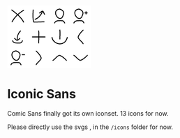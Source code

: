![Preview of the icons](preview.png)

# Iconic Sans

Comic Sans finally got its own iconset. 13 icons for now.

Please directly use the svgs , in the `/icons` folder for now.
